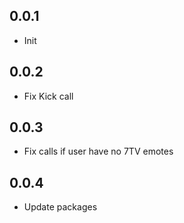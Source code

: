 ## 0.0.1

* Init

## 0.0.2

* Fix Kick call

## 0.0.3

* Fix calls if user have no 7TV emotes

## 0.0.4

* Update packages
